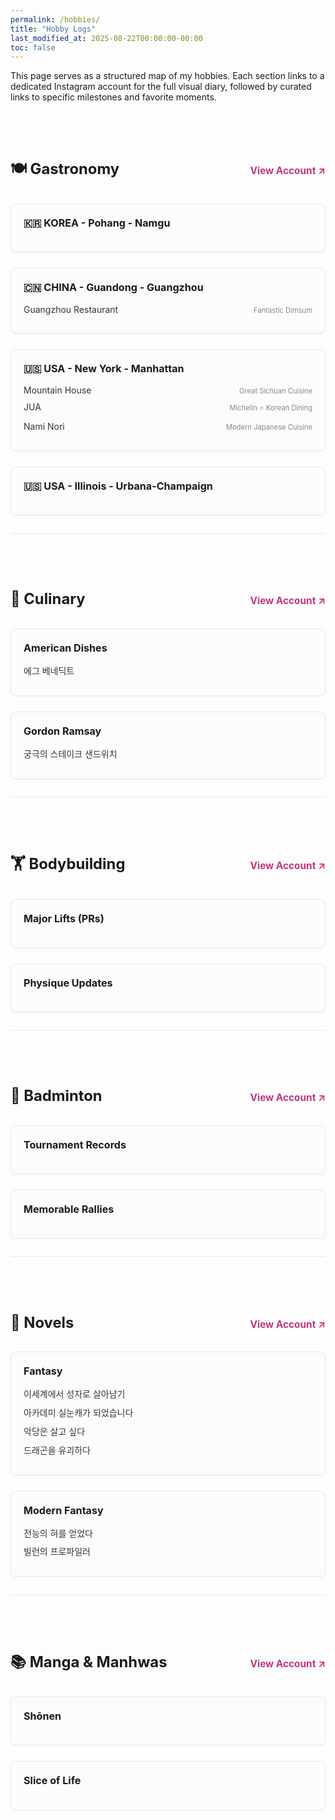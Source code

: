```yaml
---
permalink: /hobbies/
title: "Hobby Logs"
last_modified_at: 2025-08-22T00:00:00-00:00
toc: false
---
```


<style>
    .hobby-section {
        margin-top: 4em;
        padding-bottom: 2em;
        border-bottom: 2px solid #f0f0f0;
    }
    .hobby-section:last-child {
        border-bottom: none;
    }
    .hobby-header {
        display: flex;
        align-items: baseline; /* 수정 2: 세로 정렬 기준을 'center'에서 'baseline'으로 변경 */
        justify-content: space-between;
        flex-wrap: wrap;
        margin-bottom: 2em;
    }
    .hobby-header h2 {
        font-size: 1.7em; /* 수정 1: 대주제 제목 크기 조정 (2em -> 1.7em) */
        margin-bottom: 0.2em;
    }
    .hobby-header a.insta-account {
        font-size: 1.1em;
        font-weight: bold;
        text-decoration: none;
        color: #c13584; /* Instagram-like color */
        flex-shrink: 0;
        margin-left: 15px;
    }
    .hobby-log-grid {
        display: grid;
        grid-template-columns: repeat(auto-fill, minmax(300px, 1fr));
        gap: 25px;
    }
    .log-category {
        border: 1px solid #e9e9e9;
        border-radius: 8px;
        padding: 20px;
        background-color: #fcfcfc;
        transition: box-shadow 0.2s ease-in-out, transform 0.2s ease-in-out;
        box-shadow: 0 1px 3px rgba(0,0,0,0.04);
    }
    .log-category:hover {
        transform: translateY(-4px);
        box-shadow: 0 5px 15px rgba(0,0,0,0.08);
    }
    .log-category h4 {
        border-bottom: none;
        padding-bottom: 0;
        margin-top: 0;
        margin-bottom: 1em;
        font-size: 1.15em;
    }
    .log-category ul {
        list-style-type: none;
        padding-left: 0;
        margin: 0;
    }
    .log-category li {
        margin-bottom: 0.7em;
    }
    .log-category a {
        display: flex;
        justify-content: space-between;
        align-items: baseline;
        width: 100%;
        text-decoration: none;
        color: #333;
        transition: color 0.2s;
    }
    .log-category a:hover {
        color: #007bff;
    }
    .log-category a .link-desc {
        color: #888;
        font-size: 0.8em;
        font-weight: 400;
    }
</style>

This page serves as a structured map of my hobbies. Each section links to a dedicated Instagram account for the full visual diary, followed by curated links to specific milestones and favorite moments.

<div class="hobby-section">
    <div class="hobby-header">
        <h2>🍽️ Gastronomy</h2>
        <a href="https://www.instagram.com/gastronomy_hajae/" class="insta-account" target="_blank">View Account ↗</a>
    </div>
    <div class="hobby-log-grid">
        <div class="log-category">
            <h4>🇰🇷 KOREA - Pohang - Namgu</h4>
            <ul>
                <!-- <li><a href="INSTAGRAM_POST_URL_HERE" target="_blank">Restaurant Name A - A delightful dinner</a></li> -->
                </ul>
        </div>
        <div class="log-category">
            <h4>🇨🇳 CHINA - Guandong - Guangzhou</h4>
            <ul>
                <li><a href="https://www.instagram.com/p/DNuULySWGiQ/?utm_source=ig_web_copy_link&igsh=MzRlODBiNWFlZA==" target="_blank"> Guangzhou Restaurant
                <span class="link-desc">Fantastic Dimsum</span></a></li>
            </ul>
        </div>
        <div class="log-category">
            <h4>🇺🇸 USA - New York - Manhattan</h4>
            <ul>
                <li><a href="https://www.instagram.com/p/DNpfcYtN4Jc/?utm_source=ig_web_copy_link&igsh=MzRlODBiNWFlZA==" target="_blank">Mountain House 
                <span class="link-desc">Great Sichuan Cuisine</span></a></li>
                <li><a href="https://www.instagram.com/p/DNpeDjnt_Ze/?utm_source=ig_web_copy_link&igsh=MzRlODBiNWFlZA==" target="_blank">JUA <span class="link-desc">Michelin ⭐ Korean Dining</span></a></li>
                <li><a href="https://www.instagram.com/p/DNqJGsAt7Xl/?utm_source=ig_web_copy_link&igsh=MzRlODBiNWFlZA==" target="_blank">Nami Nori 
                <span class="link-desc">Modern Japanese Cuisine</span></a></li>
            </ul>
        </div>
        <div class="log-category">
            <h4>🇺🇸 USA - Illinois - Urbana-Champaign</h4>
            <ul>
            </ul>
        </div>
    </div>
</div>

<div class="hobby-section">
    <div class="hobby-header">
        <h2>🍳 Culinary</h2>
        <a href="https://www.instagram.com/culinary_hajae/" class="insta-account" target="_blank">View Account ↗</a>
    </div>
    <div class="hobby-log-grid">
        <div class="log-category">
            <h4>American Dishes</h4>
            <ul>
                <li><a href="https://www.instagram.com/p/DNuXfbHWuDY/?utm_source=ig_web_copy_link&igsh=MzRlODBiNWFlZA==" target="_blank">에그 베네딕트</a></li>
            </ul>
        </div>
        <div class="log-category">
            <h4>Gordon Ramsay</h4>
            <ul>
                <li><a href="https://www.instagram.com/p/DNuXJq0Wt9F/?utm_source=ig_web_copy_link&igsh=MzRlODBiNWFlZA==" target="_blank">궁극의 스테이크 샌드위치</a></li>
            </ul>
        </div>
    </div>
</div>

<div class="hobby-section">
    <div class="hobby-header">
        <h2>🏋️ Bodybuilding</h2>
        <a href="INSTAGRAM_BODYBUILDING_URL" class="insta-account" target="_blank">View Account ↗</a>
    </div>
    <div class="hobby-log-grid">
        <div class="log-category">
            <h4>Major Lifts (PRs)</h4>
            <ul>
                </ul>
        </div>
        <div class="log-category">
            <h4>Physique Updates</h4>
            <ul>
                </ul>
        </div>
    </div>
</div>

<div class="hobby-section">
    <div class="hobby-header">
        <h2>🏸 Badminton</h2>
        <a href="INSTAGRAM_BADMINTON_URL" class="insta-account" target="_blank">View Account ↗</a>
    </div>
    <div class="hobby-log-grid">
        <div class="log-category">
            <h4>Tournament Records</h4>
            <ul>
                </ul>
        </div>
        <div class="log-category">
            <h4>Memorable Rallies</h4>
            <ul>
                </ul>
        </div>
    </div>
</div>

<div class="hobby-section">
    <div class="hobby-header">
        <h2>📱 Novels</h2>
        <a href="https://www.instagram.com/novel_hajae/" class="insta-account" target="_blank">View Account ↗</a>
    </div>
    <div class="hobby-log-grid">
        <div class="log-category">
            <h4>Fantasy</h4>
            <ul>
                <li><a href="https://www.instagram.com/p/DNs84_93B_v/?utm_source=ig_web_copy_link&igsh=MzRlODBiNWFlZA==" target="_blank">이세계에서 성자로 살아남기</a></li>
                <li><a href="https://www.instagram.com/p/DNtX4TP3HtY/?utm_source=ig_web_copy_link&igsh=MzRlODBiNWFlZA==" target="_blank">아카데미 실눈캐가 되었습니다</a></li>
                <li><a href="https://www.instagram.com/p/DNtvh4p3N5f/?utm_source=ig_web_copy_link&igsh=MzRlODBiNWFlZA==" target="_blank">악당은 살고 싶다</a></li>
                <li><a href="https://www.instagram.com/p/DNuLbfq3LoU/?utm_source=ig_web_copy_link&igsh=MzRlODBiNWFlZA==" target="_blank">드래곤을 유괴하다</a></li>
            </ul>
        </div>
        <div class="log-category">
            <h4>Modern Fantasy</h4>
            <ul>
                <li><a href="https://www.instagram.com/p/DNtJAq73LhR/?utm_source=ig_web_copy_link&igsh=MzRlODBiNWFlZA==" target="_blank">전능의 혀를 얻었다</a></li>
                <li><a href="https://www.instagram.com/p/DNtJn_HXEwd/?utm_source=ig_web_copy_link&igsh=MzRlODBiNWFlZA==" target="_blank">빌런의 프로파일러</a></li>
            </ul>
        </div>
    </div>
</div>

<div class="hobby-section">
    <div class="hobby-header">
        <h2>📚 Manga & Manhwas</h2>
        <a href="INSTAGRAM_MANGA_URL" class="insta-account" target="_blank">View Account ↗</a>
    </div>
    <div class="hobby-log-grid">
        <div class="log-category">
            <h4>Shōnen</h4>
            <ul>
                </ul>
        </div>
        <div class="log-category">
            <h4>Slice of Life</h4>
            <ul>
                </ul>
        </div>
    </div>
</div>